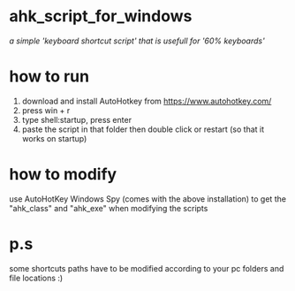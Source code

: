 # ahk_script_for_windows
*a simple 'keyboard shortcut script' that is usefull for '60% keyboards'*

# how to run
1. download and install AutoHotkey from https://www.autohotkey.com/
2. press win + r
3. type shell:startup, press enter
4. paste the script in that folder then double click or restart (so that it works on startup)

# how to modify
use AutoHotKey Windows Spy (comes with the above installation) to get the "ahk_class" and "ahk_exe" when modifying the scripts

# p.s
some shortcuts paths have to be modified according to your pc folders and file locations :)
